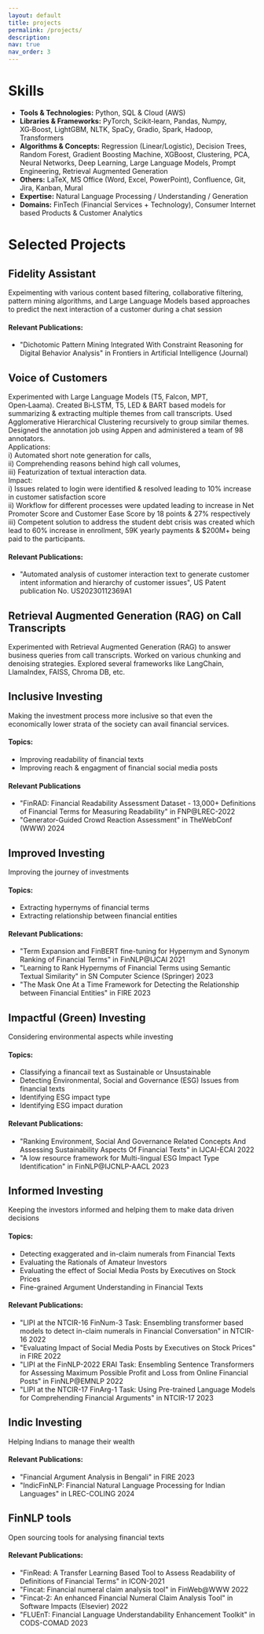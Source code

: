 ```yaml
---
layout: default
title: projects
permalink: /projects/
description: 
nav: true
nav_order: 3
---
```


# Skills
- **Tools & Technologies:** Python, SQL & Cloud (AWS)
- **Libraries & Frameworks:** PyTorch, Scikit‑learn, Pandas, Numpy, XG‑Boost, LightGBM, NLTK, SpaCy, Gradio, Spark, Hadoop, Transformers
- **Algorithms & Concepts:** Regression (Linear/Logistic), Decision Trees, Random Forest, Gradient Boosting Machine, XGBoost, Clustering,
PCA, Neural Networks, Deep Learning, Large Language Models, Prompt Engineering, Retrieval Augmented Generation
- **Others:** LaTeX, MS Office (Word, Excel, PowerPoint), Confluence, Git, Jira, Kanban, Mural
- **Expertise:** Natural Language Processing / Understanding / Generation
- **Domains:** FinTech (Financial Services + Technology), Consumer Internet based Products & Customer Analytics


# Selected Projects

## Fidelity Assistant
Expeimenting with various content based filtering, collaborative filtering, pattern mining algorithms, and Large Language Models based approaches to predict the next interaction of a customer during a chat session

#### Relevant Publications: 
- "Dichotomic Pattern Mining Integrated With Constraint Reasoning for Digital Behavior Analysis" in Frontiers in Artificial Intelligence (Journal)

## Voice of Customers
Experimented with Large Language Models (T5, Falcon, MPT, Open‑Laama). Created Bi‑LSTM, T5, LED & BART based models for summarizing &
extracting multiple themes from call transcripts. Used Agglomerative Hierarchical Clustering recursively to group similar themes. Designed
the annotation job using Appen and administered a team of 98 annotators. <br>
Applications: <br>
i) Automated short note generation for calls, <br>
ii) Comprehending reasons behind high call volumes, <br>
iii) Featurization of textual interaction data. <br>
Impact: <br>
i) Issues related to login were identified & resolved leading to 10% increase in customer satisfaction score <br>
ii) Workflow for different processes were updated leading to increase in Net Promoter Score and Customer Ease Score by 18 points & 27% respectively <br>
iii) Competent solution to address the student debt crisis was created which lead to 60% increase in enrollment, 59K yearly payments & $200M+ being paid to the participants.

#### Relevant Publications: 
- "Automated analysis of customer interaction text to generate customer intent information and hierarchy of customer issues", US Patent publication No. US20230112369A1
  
## Retrieval Augmented Generation (RAG) on Call Transcripts
Experimented with Retrieval Augmented Generation (RAG) to answer business queries from call transcripts. Worked on various chunking and denoising strategies. Explored several frameworks like LangChain, LlamaIndex, FAISS, Chroma DB, etc.


## Inclusive Investing
Making the investment process more inclusive so that even the economically lower strata of the society can avail financial services.

#### Topics: 
- Improving readability of financial texts 
- Improving reach & engagment of financial social media posts

#### Relevant Publications
- "FinRAD: Financial Readability Assessment Dataset - 13,000+ Definitions of Financial Terms for Measuring Readability" in FNP@LREC-2022
- "Generator-Guided Crowd Reaction Assessment" in TheWebConf (WWW) 2024


## Improved Investing
Improving the journey of investments

#### Topics:
- Extracting hypernyms of financial terms
- Extracting relationship between financial entities

#### Relevant Publications: 
- "Term Expansion and FinBERT fine-tuning for Hypernym and Synonym Ranking of Financial Terms" in FinNLP@IJCAI 2021
- "Learning to Rank Hypernyms of Financial Terms using Semantic Textual Similarity" in SN Computer Science (Springer) 2023
- "The Mask One At a Time Framework for Detecting the Relationship between Financial Entities" in FIRE 2023


## Impactful (Green) Investing
Considering environmental aspects while investing

#### Topics:
- Classifying a financail text as Sustainable or Unsustainable
- Detecting Environmental, Social and Governance (ESG) Issues from financial texts
- Identifying ESG impact type
- Identifying ESG impact duration

#### Relevant Publications: 
- "Ranking Environment, Social And Governance Related Concepts And Assessing Sustainability Aspects Of Financial Texts" in IJCAI-ECAI 2022
- "A low resource framework for Multi-lingual ESG Impact Type Identification" in FinNLP@IJCNLP-AACL 2023


## Informed Investing
Keeping the investors informed and helping them to make data driven decisions

#### Topics:
- Detecting exaggerated and in-claim numerals from Financial Texts 
- Evaluating the Rationals of Amateur Investors
- Evaluating the effect of Social Media Posts by Executives on Stock Prices
- Fine-grained Argument Understanding in Financial Texts

#### Relevant Publications: 
- "LIPI at the NTCIR-16 FinNum-3 Task: Ensembling transformer based models to detect in-claim numerals in Financial Conversation" in NTCIR-16 2022
- "Evaluating Impact of Social Media Posts by Executives on Stock Prices" in FIRE 2022
- "LIPI at the FinNLP-2022 ERAI Task: Ensembling Sentence Transformers for Assessing Maximum Possible Profit and Loss from Online Financial Posts" in FinNLP@EMNLP 2022
- "LIPI at the NTCIR-17 FinArg-1 Task: Using Pre-trained Language Models for Comprehending Financial Arguments" in NTCIR-17 2023

## Indic Investing
Helping Indians to manage their wealth

#### Relevant Publications: 
- "Financial Argument Analysis in Bengali" in FIRE 2023
- "IndicFinNLP: Financial Natural Language Processing for Indian Languages" in LREC-COLING 2024

## FinNLP tools
Open sourcing tools for analysing financial texts

#### Relevant Publications: 
- "FinRead: A Transfer Learning Based Tool to Assess Readability of Definitions of Financial Terms" in ICON-2021
- "Fincat: Financial numeral claim analysis tool" in FinWeb@WWW 2022
- "Fincat-2:  An enhanced Financial Numeral Claim Analysis Tool" in Software Impacts (Elsevier) 2022
- "FLUEnT: Financial Language Understandability Enhancement Toolkit" in CODS-COMAD 2023

